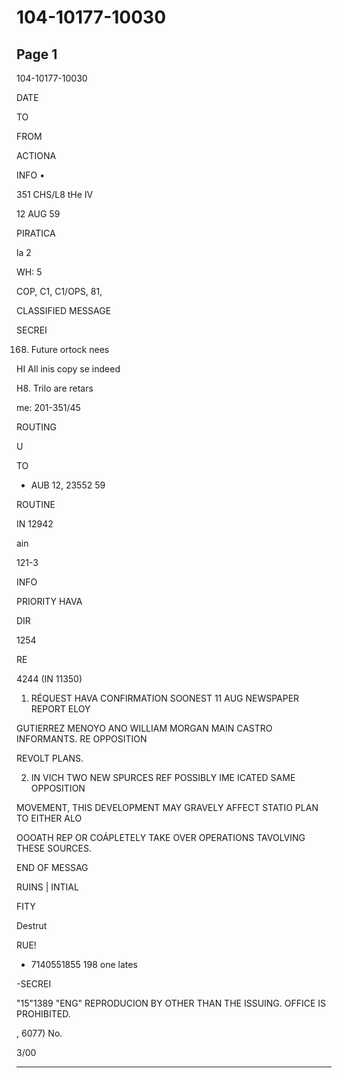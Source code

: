 # 104-10177-10030

## Page 1

104-10177-10030

DATE

TO

FROM

ACTIONA

INFO •

351 CHS/L8 tHe IV

12 AUG 59

PIRATICA

la 2

WH: 5

COP, C1, C1/OPS, 81,

CLASSIFIED MESSAGE

SECREI

168. Future ortock nees

HI All inis copy se indeed

H8. Trilo are retars

me: 201-351/45

ROUTING

U

TO

- AUB 12, 23552 59

ROUTINE

IN 12942

ain

121-3

INFO

PRIORITY HAVA

DIR

1254

RE

4244 (IN 11350)

1. RÉQUEST HAVA CONFIRMATION SOONEST 11 AUG NEWSPAPER REPORT ELOY

GUTIERREZ MENOYO ANO WILLIAM MORGAN MAIN CASTRO INFORMANTS. RE OPPOSITION

REVOLT PLANS.

2. IN VICH TWO NEW SPURCES REF POSSIBLY IME ICATED SAME OPPOSITION

MOVEMENT, THIS DEVELOPMENT MAY GRAVELY AFFECT STATIO PLAN TO EITHER ALO

OOOATH REP OR COÁPLETELY TAKE OVER OPERATIONS TAVOLVING THESE SOURCES.

END OF MESSAG

RUINS | INTIAL

FITY

Destrut

RUE!

+ 7140551855 198 one lates

-SECREI

"15"1389 "ENG" REPRODUCION BY OTHER THAN THE ISSUING. OFFICE IS PROHIBITED.

, 6077) No.

3/00

---

